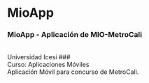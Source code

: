 # MioApp
### MioApp - Aplicación de MIO-MetroCali ###
<br>
Universidad Icesi ###
<br>
Curso: Aplicaciones Móviles
<br>
Aplicación Móvil para concurso de MetroCali. 


